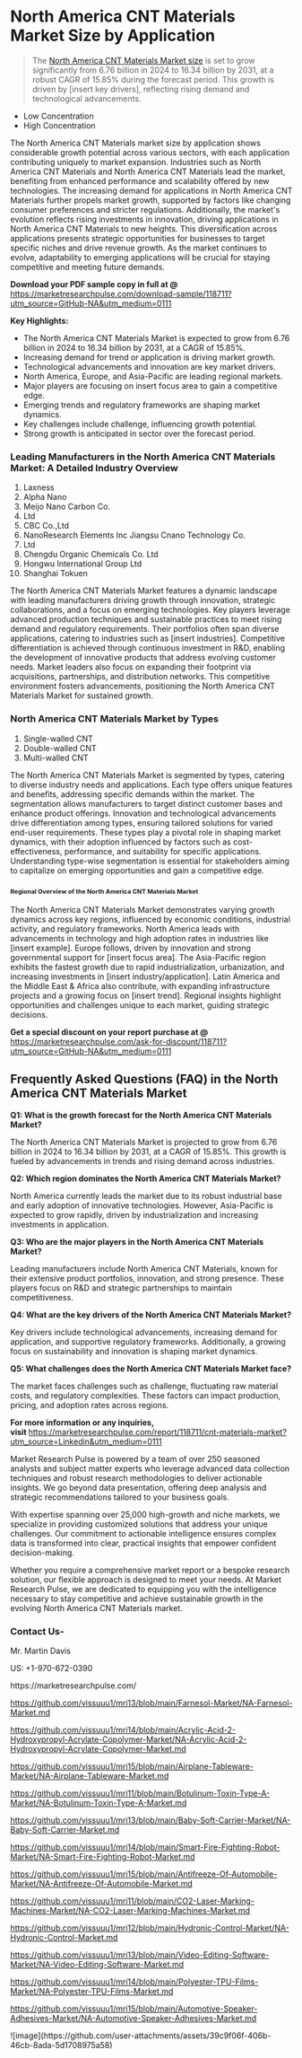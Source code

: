 <h1>North America CNT Materials Market&nbsp;Size by Application</h1><blockquote><p>The <a href="https://marketresearchpulse.com/download-sample/118711?utm_source=GitHub-NA&amp;utm_medium=0111">North America CNT Materials Market size</a> is set to grow significantly from 6.76 billion in 2024 to 16.34 billion by 2031, at a robust CAGR of 15.85% during the forecast period. This growth is driven by [insert key drivers], reflecting rising demand and technological advancements.</p></blockquote><ul><li>Low Concentration<li> High Concentration</li></ul><p>The North America CNT Materials market size by application shows considerable growth potential across various sectors, with each application contributing uniquely to market expansion. Industries such as North America CNT Materials and North America CNT Materials lead the market, benefiting from enhanced performance and scalability offered by new technologies. The increasing demand for applications in North America CNT Materials further propels market growth, supported by factors like changing consumer preferences and stricter regulations. Additionally, the market's evolution reflects rising investments in innovation, driving applications in North America CNT Materials to new heights. This diversification across applications presents strategic opportunities for businesses to target specific niches and drive revenue growth. As the market continues to evolve, adaptability to emerging applications will be crucial for staying competitive and meeting future demands.</p><p><strong>Download your PDF sample copy in full at @ </strong><a href="https://marketresearchpulse.com/download-sample/118711?utm_source=GitHub-NA&amp;utm_medium=0111">https://marketresearchpulse.com/download-sample/118711?utm_source=GitHub-NA&amp;utm_medium=0111</a></p><p><strong>Key Highlights: </strong></p><ul><li>The North America CNT Materials Market is expected to grow from 6.76 billion in 2024 to 16.34 billion by 2031, at a CAGR of 15.85%.</li><li>Increasing demand for trend or application is driving market growth.</li><li>Technological advancements and innovation are key market drivers.</li><li>North America, Europe, and Asia-Pacific are leading regional markets.</li><li>Major players are focusing on insert focus area to gain a competitive edge.</li><li>Emerging trends and regulatory frameworks are shaping market dynamics.</li><li>Key challenges include challenge, influencing growth potential.</li><li>Strong growth is anticipated in sector over the forecast period.</li></ul><h3>Leading Manufacturers in the North America CNT Materials Market: A Detailed Industry Overview</h3><ol><li>Laxness</li><li>Alpha Nano</li><li>Meijo Nano Carbon Co.</li><li>Ltd</li><li>CBC Co.,Ltd</li><li>NanoResearch Elements Inc Jiangsu Cnano Technology Co.</li><li>Ltd</li><li>Chengdu Organic Chemicals Co. Ltd</li><li>Hongwu International Group Ltd</li><li>Shanghai Tokuen</li></ol><div class="flex max-w-full flex-col flex-grow"><div class="min-h-8 text-message flex w-full flex-col items-end gap-2 whitespace-normal break-words [.text-message+&amp;]:mt-5" dir="auto" data-message-author-role="assistant" data-message-id="fd8432e4-4910-450d-b182-61b7bfb0a01f" data-message-model-slug="gpt-4o"><div class="flex w-full flex-col gap-1 empty:hidden first:pt-[3px]"><div class="markdown prose w-full break-words dark:prose-invert light"><p>The North America CNT Materials Market features a dynamic landscape with leading manufacturers driving growth through innovation, strategic collaborations, and a focus on emerging technologies. Key players leverage advanced production techniques and sustainable practices to meet rising demand and regulatory requirements. Their portfolios often span diverse applications, catering to industries such as [insert industries]. Competitive differentiation is achieved through continuous investment in R&amp;D, enabling the development of innovative products that address evolving customer needs. Market leaders also focus on expanding their footprint via acquisitions, partnerships, and distribution networks. This competitive environment fosters advancements, positioning the North America CNT Materials Market for sustained growth.</p></div></div></div></div><h3>North America CNT Materials Market by Types</h3><ol><li>Single-walled CNT<li> Double-walled CNT<li> Multi-walled CNT</li></ol><div class="flex max-w-full flex-col flex-grow"><div class="min-h-8 text-message flex w-full flex-col items-end gap-2 whitespace-normal break-words [.text-message+&amp;]:mt-5" dir="auto" data-message-author-role="assistant" data-message-id="084470be-0bb7-4664-bddf-5156b4f41249" data-message-model-slug="gpt-4o-mini"><div class="flex w-full flex-col gap-1 empty:hidden first:pt-[3px]"><div class="markdown prose w-full break-words dark:prose-invert light"><p>The North America CNT Materials Market is segmented by types, catering to diverse industry needs and applications. Each type offers unique features and benefits, addressing specific demands within the market. The segmentation allows manufacturers to target distinct customer bases and enhance product offerings. Innovation and technological advancements drive differentiation among types, ensuring tailored solutions for varied end-user requirements. These types play a pivotal role in shaping market dynamics, with their adoption influenced by factors such as cost-effectiveness, performance, and suitability for specific applications. Understanding type-wise segmentation is essential for stakeholders aiming to capitalize on emerging opportunities and gain a competitive edge.</p></div></div></div></div><h3><span style="font-size: 11px;">Regional Overview of the North America CNT Materials Market</span></h3><div class="flex max-w-full flex-col flex-grow"><div class="min-h-8 text-message flex w-full flex-col items-end gap-2 whitespace-normal break-words [.text-message+&amp;]:mt-5" dir="auto" data-message-author-role="assistant" data-message-id="e9038762-ce64-4e30-91c9-9bd413514231" data-message-model-slug="gpt-4o-mini"><div class="flex w-full flex-col gap-1 empty:hidden first:pt-[3px]"><div class="markdown prose w-full break-words dark:prose-invert light"><p>The North America CNT Materials Market demonstrates varying growth dynamics across key regions, influenced by economic conditions, industrial activity, and regulatory frameworks. North America leads with advancements in technology and high adoption rates in industries like [insert example]. Europe follows, driven by innovation and strong governmental support for [insert focus area]. The Asia-Pacific region exhibits the fastest growth due to rapid industrialization, urbanization, and increasing investments in [insert industry/application]. Latin America and the Middle East &amp; Africa also contribute, with expanding infrastructure projects and a growing focus on [insert trend]. Regional insights highlight opportunities and challenges unique to each market, guiding strategic decisions.</p></div></div></div></div><p><strong>Get a special discount on your report purchase at @ </strong><a href="https://marketresearchpulse.com/ask-for-discount/118711?utm_source=GitHub-NA&amp;utm_medium=0111">https://marketresearchpulse.com/ask-for-discount/118711?utm_source=GitHub-NA&amp;utm_medium=0111</a></p><h2>Frequently Asked Questions (FAQ) in the North America CNT Materials Market</h2><p><strong>Q1: What is the growth forecast for the North America CNT Materials Market?</strong></p><p>The North America CNT Materials Market is projected to grow from 6.76 billion in 2024 to 16.34 billion by 2031, at a CAGR of 15.85%. This growth is fueled by advancements in trends and rising demand across industries.</p><p><strong>Q2: Which region dominates the North America CNT Materials Market?</strong></p><p>North America currently leads the market due to its robust industrial base and early adoption of innovative technologies. However, Asia-Pacific is expected to grow rapidly, driven by industrialization and increasing investments in application.</p><p><strong>Q3: Who are the major players in the North America CNT Materials Market?</strong></p><p>Leading manufacturers include North America CNT Materials, known for their extensive product portfolios, innovation, and strong presence. These players focus on R&amp;D and strategic partnerships to maintain competitiveness.</p><p><strong>Q4: What are the key drivers of the North America CNT Materials Market?</strong></p><p>Key drivers include technological advancements, increasing demand for application, and supportive regulatory frameworks. Additionally, a growing focus on sustainability and innovation is shaping market dynamics.</p><p><strong>Q5: What challenges does the North America CNT Materials Market face?</strong></p><p>The market faces challenges such as challenge, fluctuating raw material costs, and regulatory complexities. These factors can impact production, pricing, and adoption rates across regions.</p><p><strong>For more information or any inquiries, visit&nbsp;</strong><a href="https://marketresearchpulse.com/report/118711/cnt-materials-market?utm_source=Linkedin&utm_medium=0111">https://marketresearchpulse.com/report/118711/cnt-materials-market?utm_source=Linkedin&utm_medium=0111</a></p><p>Market Research Pulse is powered by a team of over 250 seasoned analysts and subject matter experts who leverage advanced data collection techniques and robust research methodologies to deliver actionable insights. We go beyond data presentation, offering deep analysis and strategic recommendations tailored to your business goals.</p><p>With expertise spanning over 25,000 high-growth and niche markets, we specialize in providing customized solutions that address your unique challenges. Our commitment to actionable intelligence ensures complex data is transformed into clear, practical insights that empower confident decision-making.</p><p>Whether you require a comprehensive market report or a bespoke research solution, our flexible approach is designed to meet your needs. At Market Research Pulse, we are dedicated to equipping you with the intelligence necessary to stay competitive and achieve sustainable growth in the evolving North America CNT Materials market.</p><h3><strong>Contact Us-</strong></h3><p>Mr. Martin Davis</p><p>US: +1-970-672-0390</p><p>https://marketresearchpulse.com/</p><p><a href="https://github.com/vissuuu1/mri13/blob/main/Farnesol-Market/NA-Farnesol-Market.md">https://github.com/vissuuu1/mri13/blob/main/Farnesol-Market/NA-Farnesol-Market.md</a></p><p><a href="https://github.com/vissuuu1/mri14/blob/main/Acrylic-Acid-2-Hydroxypropyl-Acrylate-Copolymer-Market/NA-Acrylic-Acid-2-Hydroxypropyl-Acrylate-Copolymer-Market.md">https://github.com/vissuuu1/mri14/blob/main/Acrylic-Acid-2-Hydroxypropyl-Acrylate-Copolymer-Market/NA-Acrylic-Acid-2-Hydroxypropyl-Acrylate-Copolymer-Market.md</a></p><p><a href="https://github.com/vissuuu1/mri15/blob/main/Airplane-Tableware-Market/NA-Airplane-Tableware-Market.md">https://github.com/vissuuu1/mri15/blob/main/Airplane-Tableware-Market/NA-Airplane-Tableware-Market.md</a></p><p><a href="https://github.com/vissuuu1/mri11/blob/main/Botulinum-Toxin-Type-A-Market/NA-Botulinum-Toxin-Type-A-Market.md">https://github.com/vissuuu1/mri11/blob/main/Botulinum-Toxin-Type-A-Market/NA-Botulinum-Toxin-Type-A-Market.md</a></p><p><a href="https://github.com/vissuuu1/mri13/blob/main/Baby-Soft-Carrier-Market/NA-Baby-Soft-Carrier-Market.md">https://github.com/vissuuu1/mri13/blob/main/Baby-Soft-Carrier-Market/NA-Baby-Soft-Carrier-Market.md</a></p><p><a href="https://github.com/vissuuu1/mri14/blob/main/Smart-Fire-Fighting-Robot-Market/NA-Smart-Fire-Fighting-Robot-Market.md">https://github.com/vissuuu1/mri14/blob/main/Smart-Fire-Fighting-Robot-Market/NA-Smart-Fire-Fighting-Robot-Market.md</a></p><p><a href="https://github.com/vissuuu1/mri15/blob/main/Antifreeze-Of-Automobile-Market/NA-Antifreeze-Of-Automobile-Market.md">https://github.com/vissuuu1/mri15/blob/main/Antifreeze-Of-Automobile-Market/NA-Antifreeze-Of-Automobile-Market.md</a></p><p><a href="https://github.com/vissuuu1/mri11/blob/main/CO2-Laser-Marking-Machines-Market/NA-CO2-Laser-Marking-Machines-Market.md">https://github.com/vissuuu1/mri11/blob/main/CO2-Laser-Marking-Machines-Market/NA-CO2-Laser-Marking-Machines-Market.md</a></p><p><a href="https://github.com/vissuuu1/mri12/blob/main/Hydronic-Control-Market/NA-Hydronic-Control-Market.md">https://github.com/vissuuu1/mri12/blob/main/Hydronic-Control-Market/NA-Hydronic-Control-Market.md</a></p><p><a href="https://github.com/vissuuu1/mri13/blob/main/Video-Editing-Software-Market/NA-Video-Editing-Software-Market.md">https://github.com/vissuuu1/mri13/blob/main/Video-Editing-Software-Market/NA-Video-Editing-Software-Market.md</a></p><p><a href="https://github.com/vissuuu1/mri14/blob/main/Polyester-TPU-Films-Market/NA-Polyester-TPU-Films-Market.md">https://github.com/vissuuu1/mri14/blob/main/Polyester-TPU-Films-Market/NA-Polyester-TPU-Films-Market.md</a></p><p><a href="https://github.com/vissuuu1/mri15/blob/main/Automotive-Speaker-Adhesives-Market/NA-Automotive-Speaker-Adhesives-Market.md">https://github.com/vissuuu1/mri15/blob/main/Automotive-Speaker-Adhesives-Market/NA-Automotive-Speaker-Adhesives-Market.md</a></p>
![image](https://github.com/user-attachments/assets/39c9f06f-406b-46cb-8ada-5d1708975a58)
